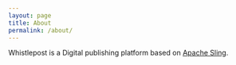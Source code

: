 ```yaml
---
layout: page
title: About
permalink: /about/
---
```


Whistlepost is a Digital publishing platform based on [Apache Sling].

[Apache Sling]: http://sling.apache.org
